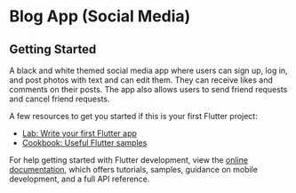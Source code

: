 # Blog App (Social Media)

 

## Getting Started

A black and white themed social media app where users can sign up, log in, and post photos with text and can edit them. They can receive likes and comments on their posts. The app also allows users to send friend requests and cancel friend requests.

A few resources to get you started if this is your first Flutter project:

- [Lab: Write your first Flutter app](https://docs.flutter.dev/get-started/codelab)
- [Cookbook: Useful Flutter samples](https://docs.flutter.dev/cookbook)

For help getting started with Flutter development, view the
[online documentation](https://docs.flutter.dev/), which offers tutorials,
samples, guidance on mobile development, and a full API reference.
